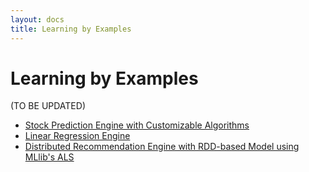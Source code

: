 ```yaml
---
layout: docs
title: Learning by Examples
---
```


# Learning by Examples

(TO BE UPDATED)

* [Stock Prediction Engine with Customizable Algorithms](https://github.com/PredictionIO/Imagine/blob/a0faa4f880f23e7fcf52936019a7e919fafd4980/examples/src/main/scala/stock/)
* [Linear Regression Engine](https://github.com/PredictionIO/Imagine/blob/a0faa4f880f23e7fcf52936019a7e919fafd4980/examples/scala-local-regression/)
* [Distributed Recommendation Engine with RDD-based Model using MLlib's ALS](https://github.com/PredictionIO/Imagine/blob/a0faa4f880f23e7fcf52936019a7e919fafd4980/examples/scala-recommendations/)
